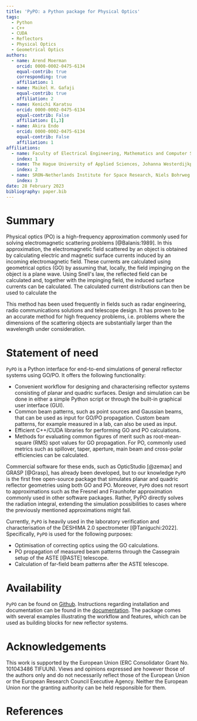 ```yaml
---
title: 'PyPO: a Python package for Physical Optics'
tags:
  - Python
  - C++
  - CUDA
  - Reflectors
  - Physical Optics
  - Geometrical Optics
authors:
  - name: Arend Moerman
    orcid: 0000-0002-0475-6134
    equal-contrib: true
    corresponding: true
    affiliation: 1
  - name: Maikel H. Gafaji
    equal-contrib: true
    affiliation: 2
  - name: Kenichi Karatsu
    orcid: 0000-0002-0475-6134
    equal-contrib: False
    affiliation: [1,3]
  - name: Akira Endo
    orcid: 0000-0002-0475-6134
    equal-contrib: False
    affiliation: 1
affiliations:
  - name: Faculty of Electrical Engineering, Mathematics and Computer Science, Delft University of Technology, Mekelweg 4, 2628 CD, Delft, The Netherlands
    index: 1
  - name: The Hague University of Applied Sciences, Johanna Westerdijkplein 75, 2521 EN, The Hague, The Netherlands
    index: 2
  - name: SRON—Netherlands Institute for Space Research, Niels Bohrweg 4, 2333 CA, Leiden, The Netherlands
    index: 3
date: 28 February 2023
bibliography: paper.bib
---
```


# Summary

Physical optics (PO) is a high-frequency approximation commonly used for solving electromagnetic scattering problems [@Balanis:1989]. 
In this approximation, the electromagnetic field scattered by an object is obtained by calculating electric and magnetic surface currents induced by an incoming electromagnetic field.
These currents are calculated using geometrical optics (GO) by assuming that, locally, the field impinging on the object is a plane wave. Using Snell's law, the reflected field can be calculated and, together with the impinging field, the induced surface currents can be calculated. 
The calculated current distributions can then be used to calculate the 

This method has been used frequently in fields such as radar engineering, radio communications solutions and telescope design. It has proven to be an accurate method for high frequency problems, i.e. problems where the dimensions of the scattering objects are substantially larger than the wavelength under consideration.

# Statement of need

`PyPO` is a Python interface for end-to-end simulations of general reflector systems using GO/PO.
It offers the following functionality:

- Convenient workflow for designing and characterising reflector systems consisting of planar and quadric surfaces. Design and simulation can be done in either a simple Python script or through the built-in graphical user interface (GUI).
- Common beam patterns, such as point sources and Gaussian beams, that can be used as input for GO/PO propagation. Custom beam patterns, for example measured in a lab, can also be used as input.
- Efficient C++/CUDA libraries for performing GO and PO calculations.
- Methods for evaluating common figures of merit such as root-mean-square (RMS) spot values for GO propagation. For PO, commonly used metrics such as spillover, taper, aperture, main beam and cross-polar efficiencies can be calculated.

Commercial software for these ends, such as OpticStudio [@zemax] and GRASP [@Grasp], has already been developed, but to our knowledge `PyPO` is the first free open-source package that simulates planar and quadric reflector geometries using both GO and PO. 
Moreover, `PyPO` does not resort to approximations such as the Fresnel and Fraunhofer approximation commonly used in other software packages. Rather, PyPO directly solves the radiation integral, extending the simulation possibilities to cases where the previously mentioned approximations might fail.

Currently, `PyPO` is heavily used in the laboratory verification and characterisation of the DESHIMA 2.0 spectrometer [@Taniguchi:2022]. Specifically, `PyPO` is used for the following purposes:

- Optimisation of correcting optics using the GO calculations.
- PO propagation of measured beam patterns through the Cassegrain setup of the ASTE [@ASTE] telescope.
- Calculation of far-field beam patterns after the ASTE telescope.

# Availability
`PyPO` can be found on [Github](https://github.com/arend95/PyPO). Instructions regarding installation and documentation can be found in the [documentation](https://arend95.github.io/PyPO/). The package comes with several examples illustrating the workflow and features, which can be used as building blocks for new reflector systems.

# Acknowledgements
This work is supported by the European Union (ERC Consolidator Grant No. 101043486 TIFUUN). Views and opinions expressed are however those of the authors only and do not necessarily reflect those of the European Union or the European Research Council Executive Agency. Neither the European Union nor the granting authority can be held responsible for them.

# References
